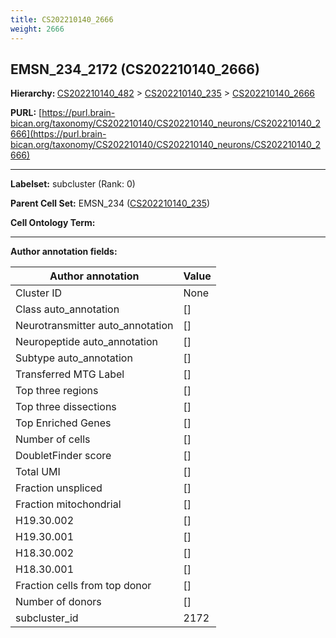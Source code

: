```yaml
---
title: CS202210140_2666
weight: 2666
---
```

## EMSN_234_2172 (CS202210140_2666)
<b>Hierarchy: </b>
[CS202210140_482](../CS202210140_482) >
[CS202210140_235](../CS202210140_235) >
[CS202210140_2666](../CS202210140_2666)

**PURL:** [https://purl.brain-bican.org/taxonomy/CS202210140/CS202210140_neurons/CS202210140_2666](https://purl.brain-bican.org/taxonomy/CS202210140/CS202210140_neurons/CS202210140_2666)

---


**Labelset:** subcluster (Rank: 0)

**Parent Cell Set:** EMSN_234 ([CS202210140_235](../CS202210140_235))



**Cell Ontology Term:** 

[MARKER GENES.]: #


---

[TRANSFERRED ANNOTATIONS.]: #


[AUTHOR ANNOTATION FIELDS.]: #


**Author annotation fields:**

| Author annotation | Value |
|-------------------|-------|
|Cluster ID|None|
|Class auto_annotation|[]|
|Neurotransmitter auto_annotation|[]|
|Neuropeptide auto_annotation|[]|
|Subtype auto_annotation|[]|
|Transferred MTG Label|[]|
|Top three regions|[]|
|Top three dissections|[]|
|Top Enriched Genes|[]|
|Number of cells|[]|
|DoubletFinder score|[]|
|Total UMI|[]|
|Fraction unspliced|[]|
|Fraction mitochondrial|[]|
|H19.30.002|[]|
|H19.30.001|[]|
|H18.30.002|[]|
|H18.30.001|[]|
|Fraction cells from top donor|[]|
|Number of donors|[]|
|subcluster_id|2172|
